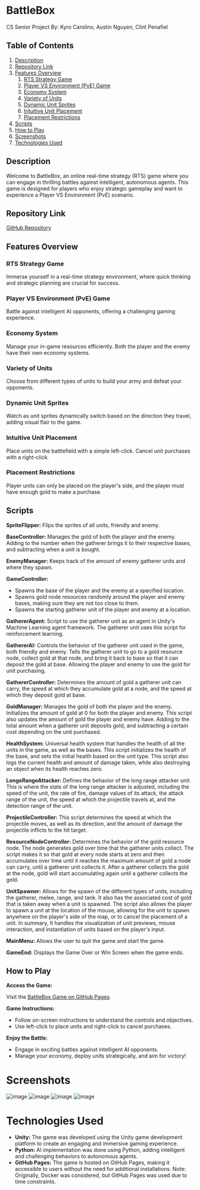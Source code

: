# BattleBox
CS Senior Project
By: Kyro Carolino, Austin Nguyen, Clint Penafiel

## Table of Contents
1. [Description](#description)
2. [Repository Link](#repository-link)
3. [Features Overview](#features-overview)
   1. [RTS Strategy Game](#rts-strategy-game)
   2. [Player VS Environment (PvE) Game](#player-vs-environment-pve-game)
   3. [Economy System](#economy-system)
   4. [Variety of Units](#variety-of-units)
   5. [Dynamic Unit Sprites](#dynamic-unit-sprites)
   6. [Intuitive Unit Placement](#intuitive-unit-placement)
   7. [Placement Restrictions](#placement-restrictions)
4. [Scripts](#scripts)
5. [How to Play](#how-to-play)
6. [Screenshots](#screenshots)
7. [Technologies Used](#technologies-used)


## Description
Welcome to BattleBox, an online real-time strategy (RTS) game where you can engage in thrilling battles against intelligent, autonomous agents. This game is designed for players who enjoy strategic gameplay and want to experience a Player VS Environment (PvE) scenario.

## Repository Link
[GitHub Repository](https://github.com/ClintPenafiel/BattleBox)

## Features Overview
### RTS Strategy Game
Immerse yourself in a real-time strategy environment, where quick thinking and strategic planning are crucial for success.

### Player VS Environment (PvE) Game
Battle against intelligent AI opponents, offering a challenging gaming experience.

### Economy System
Manage your in-game resources efficiently. Both the player and the enemy have their own economy systems.

### Variety of Units
Choose from different types of units to build your army and defeat your opponents.

### Dynamic Unit Sprites
Watch as unit sprites dynamically switch based on the direction they travel, adding visual flair to the game.

### Intuitive Unit Placement
Place units on the battlefield with a simple left-click. Cancel unit purchases with a right-click.

### Placement Restrictions
Player units can only be placed on the player's side, and the player must have enough gold to make a purchase.

## Scripts

**SpriteFlipper:**
Flips the sprites of all units, friendly and enemy.

**BaseController:**
Manages the gold of both the player and the enemy. Adding to the number when the gatherer brings it to their respective bases, and subtracting when a unit is bought.

**EnemyManager:**
Keeps track of the amount of enemy gatherer units and where they spawn.

**GameController:**
- Spawns the base of the player and the enemy at a specified location.
- Spawns gold node resources randomly around the player and enemy bases, making sure they are not too close to them.
- Spawns the starting gatherer unit of the player and enemy at a location.

**GathererAgent:**
Script to use the gatherer unit as an agent in Unity's Machine Learning agent framework. The gatherer unit uses this script for reinforcement learning.

**GathererAI:**
Controls the behavior of the gatherer unit used in the game, both friendly and enemy. Tells the gatherer unit to go to a gold resource node, collect gold at that node, and bring it back to base so that it can deposit the gold at base. Allowing the player and enemy to use the gold for unit purchasing.

**GathererController:**
Determines the amount of gold a gatherer unit can carry, the speed at which they accumulate gold at a node, and the speed at which they deposit gold at base.

**GoldManager:**
Manages the gold of both the player and the enemy. Initializes the amount of gold at 0 for both the player and enemy. This script also updates the amount of gold the player and enemy have. Adding to the total amount when a gatherer unit deposits gold, and subtracting a certain cost depending on the unit purchased.

**HealthSystem:**
Universal health system that handles the health of all the units in the game, as well as the bases. This script initializes the health of the base, and sets the initial health based on the unit type. This script also logs the current health and amount of damage taken, while also destroying an object when its health reaches zero.

**LongeRangeAttacker:**
Defines the behavior of the long range attacker unit. This is where the stats of the long range attacker is adjusted, including the speed of the unit, the rate of fire, damage values of its attack, the attack range of the unit, the speed at which the projectile travels at, and the detection range of the unit.

**ProjectileController:**
This script determines the speed at which the projectile moves, as well as its direction, and the amount of damage the projectile inflicts to the hit target.

**ResourceNodeController:**
Determines the behavior of the gold resource node. The node generates gold over time that the gatherer units collect. The script makes it so that gold at every node starts at zero and then accumulates over time until it reaches the maximum amount of gold a node can carry, until a gatherer unit collects it. After a gatherer collects the gold at the node, gold will start accumulating again until a gatherer collects the gold.

**UnitSpawner:**
Allows for the spawn of the different types of units, including the gatherer, melee, range, and tank. It also has the associated cost of gold that is taken away when a unit is spawned. The script also allows the player to spawn a unit at the location of the mouse, allowing for the unit to spawn anywhere on the player's side of the map, or to cancel the placement of a unit. In summary, It handles the visualization of unit previews, mouse interaction, and instantiation of units based on the player's input.

**MainMenu:**
Allows the user to quit the game and start the game.

**GameEnd:**
Displays the Game Over or Win Screen when the game ends.

## How to Play
**Access the Game:**

Visit the [BattleBox Game on GitHub Pages](https://clintpenafiel.github.io/BattleBox/).

**Game Instructions:**

- Follow on-screen instructions to understand the controls and objectives.
- Use left-click to place units and right-click to cancel purchases.

**Enjoy the Battle:**

- Engage in exciting battles against intelligent AI opponents.
- Manage your economy, deploy units strategically, and aim for victory!

# Screenshots
![image](https://github.com/ClintPenafiel/BattleBox/assets/93757667/90dcf326-ca27-494f-b21c-70be8fe67ef2)
![image](https://github.com/ClintPenafiel/BattleBox/assets/93757667/39ae5c25-b460-4fe4-8ef9-f8884c660bbc)
![image](https://github.com/ClintPenafiel/BattleBox/assets/93757667/563254a3-c541-46f7-b20e-e53c473b5389)
![image](https://github.com/ClintPenafiel/BattleBox/assets/93757667/607d2817-a2a7-47fa-8e3a-6b447283361c)

# Technologies Used
- **Unity:** The game was developed using the Unity game development platform to create an engaging and immersive gaming experience.
- **Python:** AI implementation was done using Python, adding intelligent and challenging behaviors to autonomous agents.
- **GitHub Pages:** The game is hosted on GitHub Pages, making it accessible to users without the need for additional installations. Note: Originally, Docker was considered, but GitHub Pages was used due to time constraints.

